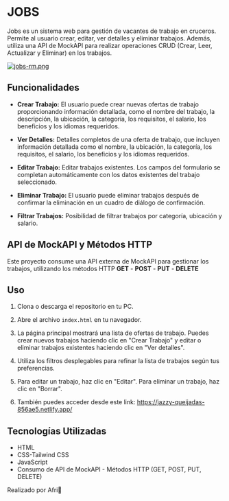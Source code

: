 # JOBS
Jobs es un sistema web para gestión de vacantes de trabajo en cruceros. Permite al usuario crear, editar, ver detalles y eliminar trabajos. Además, utiliza una API de MockAPI para realizar operaciones CRUD (Crear, Leer, Actualizar y Eliminar) en los trabajos. 

[![jobs-rm.png](https://i.postimg.cc/gcyQCSDm/jobs-rm.png)](https://postimg.cc/Bt6mDCkV)

## Funcionalidades

- **Crear Trabajo:** El usuario puede crear nuevas ofertas de trabajo proporcionando información detallada, como el nombre del trabajo, la descripción, la ubicación, la categoría, los requisitos, el salario, los beneficios y los idiomas requeridos.

- **Ver Detalles:** Detalles completos de una oferta de trabajo, que incluyen información detallada como el nombre, la ubicación, la categoría, los requisitos, el salario, los beneficios y los idiomas requeridos.

- **Editar Trabajo:** Editar trabajos existentes. Los campos del formulario se completan automáticamente con los datos existentes del trabajo seleccionado.

- **Eliminar Trabajo:** El usuario puede eliminar trabajos después de confirmar la eliminación en un cuadro de diálogo de confirmación.

- **Filtrar Trabajos:** Posibilidad de filtrar trabajos por categoría, ubicación y salario.

## API de MockAPI y Métodos HTTP

Este proyecto consume una API externa de MockAPI para gestionar los trabajos, utilizando los métodos HTTP 
**GET** - **POST** - **PUT** - **DELETE**

## Uso

1. Clona o descarga el repositorio en tu PC.

2. Abre el archivo `index.html` en tu navegador.

3. La página principal mostrará una lista de ofertas de trabajo. Puedes crear nuevos trabajos haciendo clic en "Crear Trabajo" y editar o eliminar trabajos existentes haciendo clic en "Ver detalles".

4. Utiliza los filtros desplegables para refinar la lista de trabajos según tus preferencias.

5. Para editar un trabajo, haz clic en "Editar". Para eliminar un trabajo, haz clic en "Borrar".

6. También puedes acceder desde este link: https://jazzy-queijadas-856ae5.netlify.app/


## Tecnologías Utilizadas

- HTML
- CSS-Tailwind CSS
- JavaScript
- Consumo de API de MockAPI - Métodos HTTP (GET, POST, PUT, DELETE)

Realizado por Afri💜

